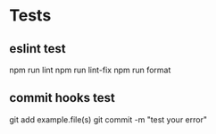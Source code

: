 # Tests

## eslint test

npm run lint
npm run lint-fix
npm run format

## commit hooks test

git add example.file(s)
git commit -m "test your error"

##
